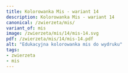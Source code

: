 ```yaml
---
title: Kolorowanka Mis - wariant 14
description: Kolorowanka Mis - wariant 14
canonical: /zwierzeta/mis/
variant_of: mis
image: /zwierzeta/mis/14/mis-14.svg
pdf: /zwierzeta/mis/14/mis-14.pdf
alt: "Edukacyjna kolorowanka mis do wydruku"
tags:
- zwierzeta
- mis
---
```

